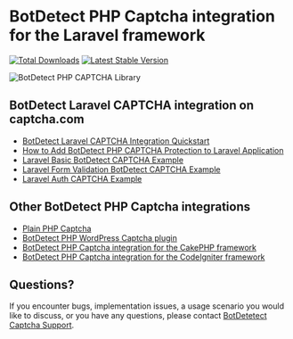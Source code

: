 # BotDetect PHP Captcha integration for the Laravel framework

[![Total Downloads](https://img.shields.io/packagist/dt/captcha-com/laravel-captcha.svg)](https://packagist.org/packages/captcha-com/laravel-captcha)
[![Latest Stable Version](https://img.shields.io/packagist/v/captcha-com/laravel-captcha.svg)](https://packagist.org/packages/captcha-com/laravel-captcha)

![BotDetect PHP CAPTCHA Library](https://captcha.com/images/help/screenshots/captcha-examples.png)


## BotDetect Laravel CAPTCHA integration on captcha.com

* [BotDetect Laravel CAPTCHA Integration Quickstart](https://captcha.com/doc/php/laravel-captcha-quickstart.html)
* [How to Add BotDetect PHP CAPTCHA Protection to Laravel Application](https://captcha.com/doc/php/howto/laravel-captcha.html)
* [Laravel Basic BotDetect CAPTCHA Example](https://captcha.com/doc/php/examples/laravel-basic-captcha-example.html)
* [Laravel Form Validation BotDetect CAPTCHA Example](https://captcha.com/doc/php/examples/laravel-form-validation-captcha-example.html)
* [Laravel Auth CAPTCHA Example](https://captcha.com/doc/php/examples/laravel-auth-captcha-example.html)


## Other BotDetect PHP Captcha integrations

* [Plain PHP Captcha](https://captcha.com/doc/php/php-captcha-quickstart.html)
* [BotDetect PHP WordPress Captcha plugin](https://captcha.com/doc/php/wordpress-captcha.html)
* [BotDetect PHP Captcha integration for the CakePHP framework](https://captcha.com/doc/php/cakephp-captcha-quickstart.html)
* [BotDetect PHP Captcha integration for the CodeIgniter framework](https://captcha.com/doc/php/codeigniter-captcha-quickstart.html)


## Questions?

If you encounter bugs, implementation issues, a usage scenario you would like to discuss, or you have any questions, please contact [BotDetetect Captcha Support](http://captcha.com/support).
